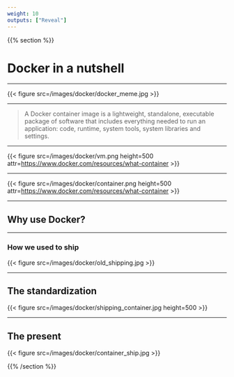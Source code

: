 ```yaml
---
weight: 10
outputs: ["Reveal"]
---
```


{{% section %}}

# Docker in a nutshell

---

{{< figure src=/images/docker/docker_meme.jpg >}}

---


> A Docker container image is a lightweight, standalone, executable package of software that includes everything needed to run an application: code, runtime, system tools, system libraries and settings.

---

{{< figure src=/images/docker/vm.png height=500 attr=https://www.docker.com/resources/what-container >}}

---

{{< figure src=/images/docker/container.png height=500 attr=https://www.docker.com/resources/what-container >}}

---

## Why use Docker?

---

### How we used to ship

{{< figure src=/images/docker/old_shipping.jpg >}}

---

## The standardization

{{< figure src=/images/docker/shipping_container.jpg height=500 >}}

---

## The present

{{< figure src=/images/docker/container_ship.jpg >}}



{{% /section %}}
